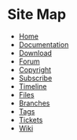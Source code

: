 Site Map
========

  *  [Home](/home)
  *  [Documentation](/doc/trunk/docs/doclist.html)
  *  [Download](/doc/trunk/docs/download.md)
  *  [Forum](/forum)
  *  [Copyright](/doc/trunk/docs/copyright.md)
  *  [Subscribe](/subscribe)
  *  [Timeline](/timeline)
  *  [Files](/dir?type=tree)
  *  [Branches](/brlist)
  *  [Tags](/taglist)
  *  [Tickets](/ticket)
  *  [Wiki](/wcontent)
